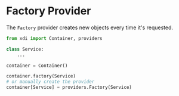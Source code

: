 
# Factory Provider


The `Factory` provider creates new objects every time it's requested.


```python linenums="1" hl_lines="8 10"
from xdi import Container, providers

class Service:
    ...

container = Container()

container.factory(Service)
# or manually create the provider
container[Service] = providers.Factory(Service)
```
